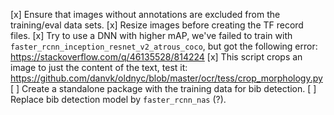 [x] Ensure that images without annotations are excluded from the
    training/eval data sets.
[x] Resize images before creating the TF record files.
[x] Try to use a DNN with higher mAP, we've failed to train with
    `faster_rcnn_inception_resnet_v2_atrous_coco`, but got the following error:
     https://stackoverflow.com/q/46135528/814224
[x] This script crops an image to just the content of the text, test it:
    https://github.com/danvk/oldnyc/blob/master/ocr/tess/crop_morphology.py
[ ] Create a standalone package with the training data for bib detection.
[ ] Replace bib detection model by `faster_rcnn_nas` (?).
